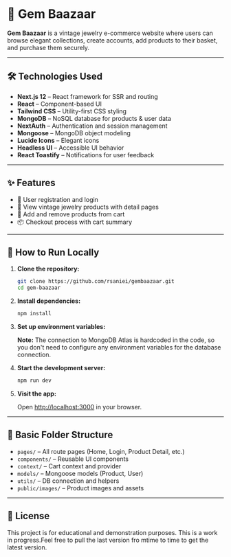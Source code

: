 # 💎 Gem Baazaar

**Gem Baazaar** is a vintage jewelry e-commerce website where users can browse elegant collections, create accounts, add products to their basket, and purchase them securely.

---

## 🛠 Technologies Used

- **Next.js 12** – React framework for SSR and routing
- **React** – Component-based UI
- **Tailwind CSS** – Utility-first CSS styling
- **MongoDB** – NoSQL database for products & user data
- **NextAuth** – Authentication and session management
- **Mongoose** – MongoDB object modeling
- **Lucide Icons** – Elegant icons
- **Headless UI** – Accessible UI behavior
- **React Toastify** – Notifications for user feedback

---

## ✨ Features

- 🧾 User registration and login
- 💍 View vintage jewelry products with detail pages
- 🛒 Add and remove products from cart
- 📦 Checkout process with cart summary
---

## 🚀 How to Run Locally

1. **Clone the repository:**

   ```bash
   git clone https://github.com/rsaniei/gembaazaar.git
   cd gem-baazaar
   ```

2. **Install dependencies:**

   ```bash
   npm install
   ```

3. **Set up environment variables:**

   **Note:** The connection to MongoDB Atlas is hardcoded in the code, so you don't need to configure any environment variables for the database connection.


4. **Start the development server:**

   ```bash
   npm run dev
   ```

5. **Visit the app:**

   Open [http://localhost:3000](http://localhost:3000) in your browser.

---

## 📁 Basic Folder Structure

- `pages/` – All route pages (Home, Login, Product Detail, etc.)
- `components/` – Reusable UI components
- `context/` – Cart context and provider
- `models/` – Mongoose models (Product, User)
- `utils/` – DB connection and helpers
- `public/images/` – Product images and assets

---

## 📄 License

This project is for educational and demonstration purposes. This is a work in progress.Feel free to pull the last version fro mtime to time to get the latest version.
